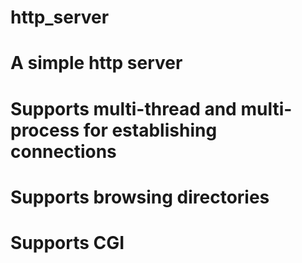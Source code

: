 # http_server
# A simple http server
# Supports multi-thread and multi-process for establishing connections
# Supports browsing directories
# Supports CGI
